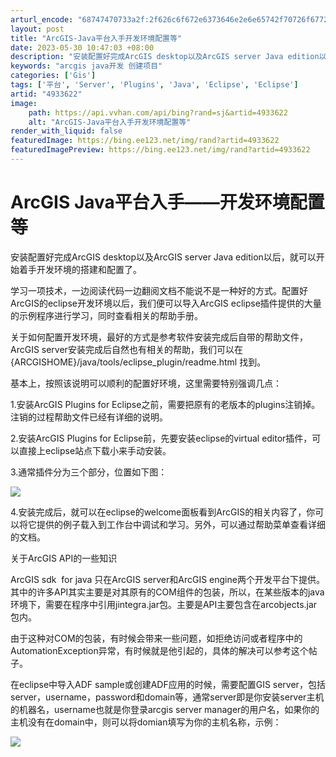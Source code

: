 ```yaml
---
arturl_encode: "68747470733a2f:2f626c6f672e6373646e2e6e65742f70726f6772616d706f65:742f61727469636c652f64657461696c732f34393333363232"
layout: post
title: "ArcGIS-Java平台入手开发环境配置等"
date: 2023-05-30 10:47:03 +08:00
description: "安装配置好完成ArcGIS desktop以及ArcGIS server Java edition以"
keywords: "arcgis java开发 创建项目"
categories: ['Gis']
tags: ['平台', 'Server', 'Plugins', 'Java', 'Eclipse', 'Eclipse']
artid: "4933622"
image:
    path: https://api.vvhan.com/api/bing?rand=sj&artid=4933622
    alt: "ArcGIS-Java平台入手开发环境配置等"
render_with_liquid: false
featuredImage: https://bing.ee123.net/img/rand?artid=4933622
featuredImagePreview: https://bing.ee123.net/img/rand?artid=4933622
---
```


# ArcGIS Java平台入手——开发环境配置等

安装配置好完成ArcGIS desktop以及ArcGIS server Java edition以后，就可以开始着手开发环境的搭建和配置了。

学习一项技术，一边阅读代码一边翻阅文档不能说不是一种好的方式。配置好ArcGIS的eclipse开发环境以后，我们便可以导入ArcGIS eclipse插件提供的大量的示例程序进行学习，同时查看相关的帮助手册。

关于如何配置开发环境，最好的方式是参考软件安装完成后自带的帮助文件，ArcGIS server安装完成后自然也有相关的帮助，我们可以在{ARCGISHOME}/java/tools/eclipse\_plugin/readme.html 找到。

基本上，按照该说明可以顺利的配置好环境，这里需要特别强调几点：

1.安装ArcGIS Plugins for Eclipse之前，需要把原有的老版本的plugins注销掉。注销的过程帮助文件已经有详细的说明。

2.安装ArcGIS Plugins for Eclipse前，先要安装eclipse的virtual editor插件，可以直接上eclipse站点下载小来手动安装。

3.通常插件分为三个部分，位置如下图：

![](https://p-blog.csdn.net/images/p_blog_csdn_net/ihill/EntryImages/20090919/plugin.jpg)

4.安装完成后，就可以在eclipse的welcome面板看到ArcGIS的相关内容了，你可以将它提供的例子载入到工作台中调试和学习。另外，可以通过帮助菜单查看详细的文档。

关于ArcGIS API的一些知识

ArcGIS sdk  for java 只在ArcGIS server和ArcGIS engine两个开发平台下提供。其中的许多API其实主要是对其原有的COM组件的包装，所以，在某些版本的java环境下，需要在程序中引用jintegra.jar包。主要是API主要包含在arcobjects.jar包内。

由于这种对COM的包装，有时候会带来一些问题，如拒绝访问或者程序中的AutomationException异常，有时候就是他引起的，具体的解决可以参考这个帖子。

在eclipse中导入ADF sample或创建ADF应用的时候，需要配置GIS server，包括server，username，password和domain等，通常server即是你安装server主机的机器名，username也就是你登录arcgis server manager的用户名，如果你的主机没有在domain中，则可以将domian填写为你的主机名称，示例：

![](https://p-blog.csdn.net/images/p_blog_csdn_net/ihill/EntryImages/20090919/conf.jpg)